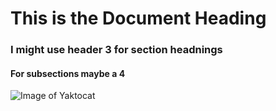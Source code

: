 # This is the Document Heading
### I might use header 3 for section headnings
#### For subsections maybe a 4
![Image of Yaktocat](https://octodex.github.com/images/yaktocat.png)
